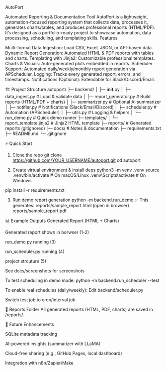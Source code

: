 AutoPort 

Automated Reporting & Documentation Tool
AutoPort is a lightweight, automation-focused reporting system that collects data, processes it, generates charts/tables, and produces professional reports (HTML/PDF). It’s designed as a portfolio-ready project to showcase automation, data processing, scheduling, and templating skills.
Features

Multi-format Data Ingestion: Load CSV, Excel, JSON, or API-based data.
Dynamic Report Generation: Automated HTML & PDF reports with tables and charts.
Templating with Jinja2: Customizable professional templates.
Charts & Visuals: Auto-generated plots embedded in reports.
Scheduler Support: Automated daily/weekly/monthly report generation via APScheduler.
Logging: Tracks every generated report, errors, and timestamps.
Notifications (Optional): Extendable for Slack/Discord/Email.

🏗️ Project Structure
autoport/
├─ backend/
│  ├─ __init__.py
│  ├─ data_ingest.py        # Load & validate data
│  ├─ report_generator.py   # Build reports (HTML/PDF + charts)
│  ├─ summarizer.py         # Optional AI summarizer
│  ├─ notifier.py           # Notifications (Slack/Email/Discord)
│  ├─ scheduler.py          # Automation (APScheduler)
│  ├─ utils.py              # Logging & helpers
│  └─ run_demo.py           # Quick demo runner
├─ templates/
│  └─ report_template.jinja2 # Jinja2 HTML template
├─ reports/                 # Generated reports (gitignored)
├─ docs/                    # Notes & documentation
├─ requirements.txt
├─ README.md
└─ .gitignore

⚡ Quick Start

1. Clone the repo
git clone https://github.com/YOUR_USERNAME/autoport.git
cd autoport

2. Create virtual environment & install deps
python3 -m venv .venv
source .venv/bin/activate   # On macOS/Linux
.venv\Scripts\activate      # On Windows

pip install -r requirements.txt

3. Run demo report generation
python -m backend.run_demo
✅ This generates:
reports/sample_report.html (open in browser)
reports/sample_report.pdf


📊 Example Outputs
Generated Report (HTML + Charts)

Generated report shown in borwser (1-2)

run_demo.py running (3)

run_scheduler.py running (4)

project strcuture (5)

See docs/screenshots for screenshots

To test scheduling in demo mode:
python -m backend.run_scheduler --test

To enable real schedules (daily/weekly):
Edit backend/scheduler.py

Switch test job to cron/interval job

📂 Reports Folder
All generated reports (HTML, PDF, charts) are saved in /reports/.


🚀 Future Enhancements

SQLite metadata tracking

AI-powered insights (summarizer with LLaMA)

Cloud-free sharing (e.g., GitHub Pages, local dashboard)

Integration with n8n/Zapier/Make